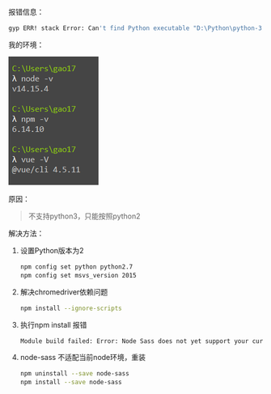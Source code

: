 报错信息：

```bash
gyp ERR! stack Error: Can't find Python executable "D:\Python\python-3.7.0", you can set the PYTHON env variable.
```



我的环境：

![image-20210213201725559](renren-fast-vue执行npm-install报错.assets/image-20210213201725559.png)



原因：

>   不支持python3，只能按照python2



解决方法：

1.  设置Python版本为2

    ```bash
    npm config set python python2.7
    npm config set msvs_version 2015
    ```

2.  解决chromedriver依赖问题

    ```bash
    npm install --ignore-scripts
    ```

3.  执行npm install  报错

    ```bash
    Module build failed: Error: Node Sass does not yet support your current environment: OS X 64-bit wit
    ```

4.  node-sass 不适配当前node环境，重装

    ```bash
    npm uninstall --save node-sass  
    npm install --save node-sass
    ```

    
